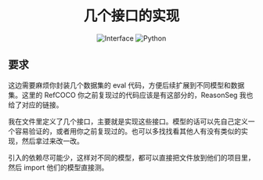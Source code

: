 [//]: # (<br />)
<p align="center">
  <h1 align="center">几个接口的实现</h1>
  <p align="center">
    <img src="https://img.shields.io/badge/Interface-blue?style=flat&logo=github" alt="Interface">
    <img src="https://img.shields.io/badge/Python%20%7C%20Interface-green" alt="Python">
  </p>
</p>

## 要求

这边需要麻烦你封装几个数据集的 eval 代码，方便后续扩展到不同模型和数据集。这里的 RefCOCO 你之前复现过的代码应该是有这部分的，ReasonSeg 我也给了对应的链接。

我在文件里定义了几个接口，主要就是实现这些接口。模型的话可以先自己定义一个容易验证的，或者用你之前复现过的。也可以多找找看其他人有没有类似的实现，然后拿过来改一改。

引入的依赖尽可能少，这样对不同的模型，都可以直接把文件放到他们的项目里，然后 import 他们的模型直接测。